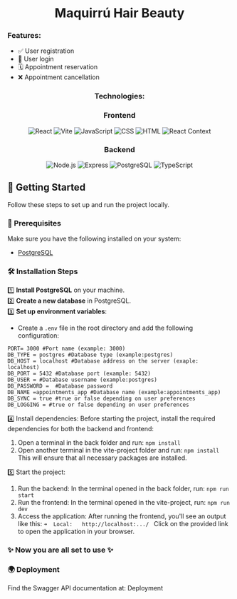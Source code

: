 <h1 align="center">Maquirrú Hair Beauty</h1>

<h3>Features:</h3>

- ✅ User registration
- 🔑 User login  
- 🗓 Appointment reservation
- ❌ Appointment cancellation

<h3 align="center">Technologies:</h3>


<div align="center">
   
### Frontend
  
![React](https://img.shields.io/badge/React-61DAFB?style=for-the-badge&logo=react&logoColor=white)
![Vite](https://img.shields.io/badge/Vite-646CFF?style=for-the-badge&logo=vite&logoColor=white)
![JavaScript](https://img.shields.io/badge/JavaScript-F7DF1E?style=for-the-badge&logo=javascript&logoColor=black)
![CSS](https://img.shields.io/badge/CSS-1572B6?style=for-the-badge&logo=css3&logoColor=white)
![HTML](https://img.shields.io/badge/HTML-E34F26?style=for-the-badge&logo=html5&logoColor=white)
![React Context](https://img.shields.io/badge/React_Context-61DAFB?style=for-the-badge&logo=react&logoColor=white)

### Backend
   
![Node.js](https://img.shields.io/badge/Node.js-339933?style=for-the-badge&logo=node.js&logoColor=white)
![Express](https://img.shields.io/badge/Express-000000?style=for-the-badge&logo=express&logoColor=white)
![PostgreSQL](https://img.shields.io/badge/PostgreSQL-316192?style=for-the-badge&logo=postgresql&logoColor=white)
![TypeScript](https://img.shields.io/badge/TypeScript-3178C6?style=for-the-badge&logo=typescript&logoColor=white)

</div>

## 🚀 Getting Started

Follow these steps to set up and run the project locally.

### 📌 Prerequisites
Make sure you have the following installed on your system:
- [PostgreSQL](https://www.postgresql.org/download/)

### 🛠️ Installation Steps

1️⃣ **Install PostgreSQL** on your machine.  
2️⃣ **Create a new database** in PostgreSQL.  
3️⃣ **Set up environment variables**:  
   - Create a `.env` file in the root directory and add the following configuration:

```env
PORT= 3000 #Port name (example: 3000)
DB_TYPE = postgres #Database type (example:postgres)
DB_HOST = localhost #Database address on the server (exaple: localhost)
DB_PORT = 5432 #Database port (example: 5432)
DB_USER = #Database username (example:postgres)
DB_PASSWORD =  #Database password
DB_NAME =appointments_app #Database name (example:appointments_app)
DB_SYNC = true #true or false depending on user preferences
DB_LOGGING = #true or false depending on user preferences

```
4️⃣ Install dependencies:
Before starting the project, install the required dependencies for both the backend and frontend:
1. Open a terminal in the back folder and run:
`npm install`
2. Open another terminal in the vite-project folder and run:
`npm install`
This will ensure that all necessary packages are installed.

5️⃣ Start the project:
1. Run the backend: In the terminal opened in the back folder, run:
`npm run start`
2. Run the frontend: In the terminal opened in the vite-project, run:
`npm run dev`
3. Access the application: After running the frontend, you'll see an output like this:
`➜  Local:   http://localhost:.../ `
Click on the provided link to open the application in your browser.

### ✨ Now you are all set to use ✨

### 🌍 Deployment
Find the Swagger API documentation at: Deployment
